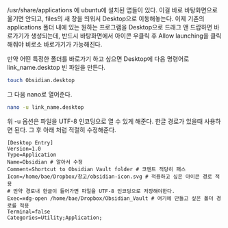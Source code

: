 /usr/share/applications 에 ubuntu에 설치된 앱들이 있다. 이걸 바로 바탕화면으로 옮기면 안되고, files의 새 창을 띄워서 Desktop으로 이동해놓는다. 이제 기존의 applications 폴더 내에 있는 원하는 프로그램을 Desktop으로 드래그 앤 드랍하면 바로가기가 생성되는데, 반드시 바탕화면에서 아이콘 우클릭 후 Allow launching을 클릭해줘야 비로소 바로가기가 가능해진다.

만약 어떤 특정한 폴더를 바로가기 하고 싶으면 Desktop에 다음 명령어로 link_name.desktop 빈 파일을 만든다.
```bash
touch Obsidian.desktop
```
그 다음 nano로 열어준다.
```bash
nano -u link_name.desktop
```
위 -u 옵션은 파일을 UTF-8 인코딩으로 열 수 있게 해준다.
한글 경로가 있을때 사용하면 된다.
그 후 아래 처럼 적절히 수정해준다.
```nano
[Desktop Entry]
Version=1.0
Type=Application
Name=Obsidian # 알아서 수정
Comment=Shortcut to Obsidian Vault folder # 코멘트 적당히 패스
Icon=/home/bae/Dropbox/창고/obsidian-icon.svg # 적용하고 싶은 아이콘 경로 적용
# 만약 경로내 한글이 들어가면 파일을 UTF-8 인코딩으로 저장해야한다.
Exec=xdg-open /home/bae/Dropbox/Obsidian_Vault # 여기에 만들고 싶은 폴더 경로를 적용
Terminal=false
Categories=Utility;Application;
```
